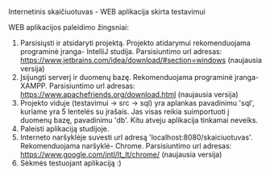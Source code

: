 Internetinis skaičiuotuvas - WEB aplikacija skirta testavimui

WEB aplikacijos paleidimo žingsniai:
1. Parsisiųsti ir atsidaryti projektą. Projekto atidarymui rekomenduojama programinė įranga- IntelliJ studija. Parsisiuntimo url adresas: https://www.jetbrains.com/idea/download/#section=windows (naujausia versija)
2. Įsijungti serverį ir duomenų bazę. Rekomenduojama programinė įranga- XAMPP. Parsisiuntimo url adresas: https://www.apachefriends.org/download.html (naujausia versija)
3. Projekto viduje (testavimui -> src -> sql) yra aplankas pavadinimu 'sql', kuriame yra 5 lentelės su įrašais. Jas visas reikia suimportuoti į duomenų bazę, pavadinimu 'db'. Kitu atveju aplikacija tinkamai neveiks.
4. Paleisti aplikaciją studijoje. 
5. Interneto naršyklėje suvesti url adresą 'localhost:8080/skaiciuotuvas'. Rekomenduojama naršyklė- Chrome. Parsisiuntimo url adresas: https://www.google.com/intl/lt_lt/chrome/ (naujausia versija)
6. Sėkmės testuojant aplikaciją :)
